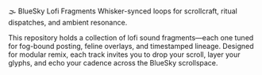 🌫️ BlueSky Lofi Fragments
Whisker-synced loops for scrollcraft, ritual dispatches, and ambient resonance.

This repository holds a collection of lofi sound fragments—each one tuned for fog-bound posting, feline overlays, and timestamped lineage. Designed for modular remix, each track invites you to drop your scroll, layer your glyphs, and echo your cadence across the BlueSky scrollspace.
